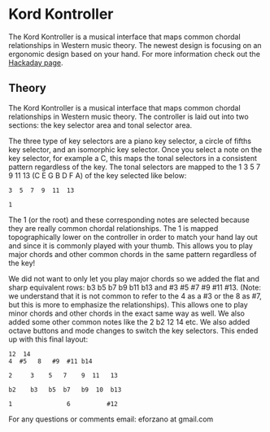 # Kord Kontroller

The Kord Kontroller is a musical interface that maps common chordal relationships in Western music theory. The newest design is focusing on an ergonomic design based on your hand. For more information check out the [Hackaday page](https://hackaday.io/project/161105-kord-kontroller). 


## Theory  

The Kord Kontroller is a musical interface that maps common chordal relationships in Western music theory. The controller is laid out into two sections: the key selector area and tonal selector area. 

The three type of key selectors are a piano key selector, a circle of fifths key selector, and an isomorphic key selector. Once you select a note on the key selector, for example a C, this maps the tonal selectors in a consistent pattern regardless of the key. The tonal selectors are mapped to the 1 3 5 7 9 11 13 (C E G B D F A) of the key selected like below: 

```
3  5  7  9  11  13

1  
```

The 1 (or the root) and these corresponding notes are selected because they are really common chordal relationships. The 1 is mapped topographically lower on the controller in order to match your hand lay out and since it is commonly played with your thumb. This allows you to play major chords and other common chords in the same pattern regardless of the key!

We did not want to only let you play major chords so we added the flat and sharp equivalent rows: b3 b5 b7 b9 b11 b13 and #3 #5 #7 #9 #11 #13. (Note: we understand that it is not common to refer to the 4 as a #3 or the 8 as #7, but this is more to emphasize the relationships). This allows one to play minor chords and other chords in the exact same way as well. We also added some other common notes like the 2 b2 12 14 etc. We also added octave buttons and mode changes to switch the key selectors. This ended up with this final layout:
```
12  14
4  #5   8   #9  #11 b14

2     3    5   7    9  11   13

b2    b3   b5  b7   b9  10  b13

1               6          #12

```

For any questions or comments email: eforzano at gmail.com 
